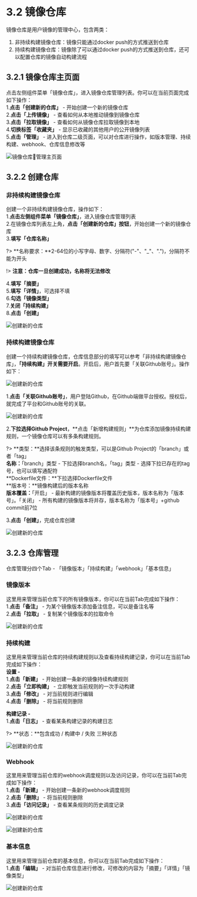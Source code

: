 # 3.2 镜像仓库
镜像仓库是用户镜像的管理中心，包含两类：    
1. 非持续构建镜像仓库：镜像只能通过docker push的方式推送到仓库    
2. 持续构建镜像仓库：镜像除了可以通过docker push的方式推送到仓库，还可以配置仓库的镜像自动构建流程

## 3.2.1 镜像仓库主页面
点击左侧组件菜单「镜像仓库」，进入镜像仓库管理列表。你可以在当前页面完成如下操作：    
1.**点击「创建新的仓库」** - 开始创建一个新的镜像仓库       
2.**点击「上传镜像」** - 查看如何从本地推动镜像到镜像仓库    
3.**点击「拉取镜像」** - 查看如何从镜像仓库拉取镜像到本地    
4.**切换标签「收藏夹」** - 显示已收藏的其他用户的公开镜像列表    
5.**点击「管理」** - 进入到仓库二级页面，可以对仓库进行操作，如版本管理、持续构建、webhook、仓库信息修改等    

![镜像仓库管理主页面](_figures/user-guide/user-repo-mgr.png)

## 3.2.2 创建仓库
### 非持续构建镜像仓库
创建一个非持续构建镜像仓库，操作如下：    
1.**点击左侧组件菜单「镜像仓库」**，进入镜像仓库管理列表   
2.在镜像仓库列表左上角，**点击「创建新的仓库」按钮**，开始创建一个新的镜像仓库    
3.**填写「仓库名称」**

?> **名称要求：**2-64位的小写字母、数字、分隔符("-"、"_"、".")，分隔符不能为开头  

!> **注意：仓库一旦创建成功，名称将无法修改**    

4.**填写「摘要」**    
5.**填写「详情」**，可选择不填    
6.**勾选「镜像类型」**    
7.**关闭「持续构建」**     
8.**点击「创建」**  

![创建新的仓库](_figures/user-guide/repo-create.png)

### 持续构建镜像仓库
创建一个持续构建镜像仓库，仓库信息部分的填写可以参考「非持续构建镜像仓库」，**「持续构建」开关需要开启**。开启后，用户首先要「关联Github账号」。操作如下：

![创建新的仓库](_figures/user-guide/repo-create-code.png)

1.**点击「关联Github账号」**，用户登陆Github，在Github端做平台授权。授权后，就完成了平台和Github账号的关联。

![创建新的仓库](_figures/user-guide/user-repo-auth.png)

2.**下拉选择Github Project**，**点击「新增构建规则」**为仓库添加镜像持续构建规则，一个镜像仓库可以有多条构建规则。

?> **类型：**选择该条规则的触发类型，可以是Github Project的「branch」或者「tag」   
   **名称：**「branch」类型 - 下拉选择branch名，「tag」类型 - 选择下拉已存在的tag号，也可以填写通配符    
   **Dockerfile文件：**下拉选择Dockerfile文件    
   **版本号：**镜像构建后的版本名称        
   **版本覆盖：**「开启」 - 最新构建的镜像版本将覆盖历史版本，版本名称为「版本号」。「关闭」 - 所有构建的镜像版本将并存，版本名称为「版本号」+github commit前7位
       
3.**点击「创建」**，完成仓库创建   

![创建新的仓库](_figures/user-guide/user-repo-github.png)

## 3.2.3 仓库管理
仓库管理分四个Tab - 「镜像版本」「持续构建」「webhook」「基本信息」

### 镜像版本
这里用来管理当前仓库下的所有镜像版本，你可以在当前Tab完成如下操作：    
1.**点击「备注」** - 为某个镜像版本添加备注信息，可以是备注名等    
2.**点击「拉取」** - 复制某个镜像版本的拉取命令

![创建新的仓库](_figures/user-guide/user-repo-tag.png)

### 持续构建
这里用来管理当前仓库的持续构建规则以及查看持续构建记录，你可以在当前Tab完成如下操作：    
**设置 -**        
1.**点击「新建」** - 开始创建一条新的镜像持续构建规则    
2.**点击「立即构建」** - 立即触发当前规则的一次手动构建   
3.**点击「修改」** - 对当前规则进行编辑    
4.**点击「删除」** - 将当前规则删除    

**构建记录 -**    
1.**点击「日志」** - 查看某条构建记录的构建日志

?> **状态：**包含成功 / 构建中 / 失败 三种状态    
            
![创建新的仓库](_figures/user-guide/user-repo-build.png)

### Webhook
这里用来管理当前仓库的webhook调度规则以及访问记录，你可以在当前Tab完成如下操作：    
1.**点击「新建」** - 开始创建一条新的webhook调度规则    
2.**点击「删除」** - 将当前规则删除    
3.**点击「访问记录」** - 查看某条规则的历史调度记录    

![创建新的仓库](_figures/user-guide/user-repo-webhook.png)

![创建新的仓库](_figures/user-guide/user-repo-webhook-test.png)

### 基本信息
这里用来管理当前仓库的基本信息，你可以在当前Tab完成如下操作：    
1.**点击「编辑」** - 对当前仓库信息进行修改，可修改的内容为「摘要」「详情」「镜像类型」    

![创建新的仓库](_figures/user-guide/user-repo-basic.png)